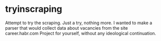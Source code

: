 # tryinscraping
Attempt to try the scraping.
  Just a try, nothing more.
    I wanted to make a parser that would collect data about vacancies from the site career.habr.com
      Project for yourself, without any ideological continuation.
